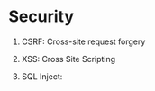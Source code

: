 Security
=========


1. CSRF: Cross-site request forgery

1. XSS: Cross Site Scripting

1. SQL Inject: 


